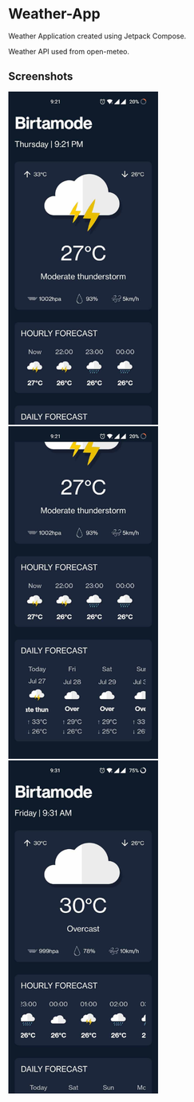 # Weather-App
Weather Application created using Jetpack Compose.

Weather API used from open-meteo.

## Screenshots
<img src="Images/img_1.jpg" width="300"> &nbsp; &nbsp; &nbsp; &nbsp; <img src="Images/img_2.jpg" width="300"> &nbsp; &nbsp; &nbsp; &nbsp; <img src="Images/img_3.jpg" width="300">
